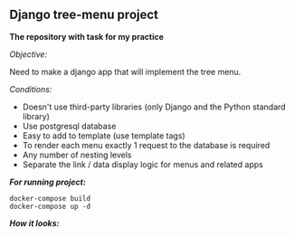 ## **Django tree-menu project**
**The repository with task for my practice**

_Objective:_ 

Need to make a django app that will implement the tree menu.

_Conditions:_

- Doesn't use third-party libraries (only Django and the Python standard library)
- Use postgresql database
- Easy to add to template (use template tags)
- To render each menu exactly 1 request to the database is required
- Any number of nesting levels
- Separate the link / data display logic for menus and related apps

**_For running project:_**

    docker-compose build
    docker-compose up -d
    
**_How it looks:_**
    
    
    
